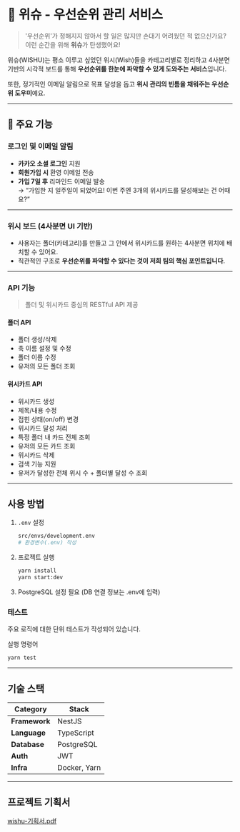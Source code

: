 

# 💫 위슈 - 우선순위 관리 서비스

> '우선순위'가 정해지지 않아서 할 일은 많지만 손대기 어려웠던 적 없으신가요?  
이런 순간을 위해 **위슈**가 탄생했어요!  

위슈(WISHU)는 평소 이루고 싶었던 위시(Wish)들을 카테고리별로 정리하고
4사분면 기반의 시각적 보드를 통해 **우선순위를 한눈에 파악할 수 있게 도와주는 서비스**입니다.  

또한, 정기적인 이메일 알림으로 목표 달성을 돕고
**위시 관리의 빈틈을 채워주는 우선순위 도우미**예요.

---

## 🌟 주요 기능

### 로그인 및 이메일 알림
- **카카오 소셜 로그인** 지원
- **회원가입 시** 환영 이메일 전송
- **가입 7일 후** 리마인드 이메일 발송  
  → “가입한 지 일주일이 되었어요! 이번 주엔 3개의 위시카드를 달성해보는 건 어때요?”

---

### 위시 보드 (4사분면 UI 기반)
- 사용자는 폴더(카테고리)를 만들고 
  그 안에서 위시카드를 원하는 4사분면 위치에 배치할 수 있어요.
- 직관적인 구조로 **우선순위를 파악할 수 있다는 것이 저희 팀의 핵심 포인트입니다**.

---

### API 기능

> 폴더 및 위시카드 중심의 RESTful API 제공

#### 폴더 API
- 폴더 생성/삭제
- 축 이름 설정 및 수정
- 폴더 이름 수정
- 유저의 모든 폴더 조회

#### 위시카드 API
- 위시카드 생성
- 제목/내용 수정
- 접힌 상태(on/off) 변경
- 위시카드 달성 처리
- 특정 폴더 내 카드 전체 조회
- 유저의 모든 카드 조회
- 위시카드 삭제
- 검색 기능 지원
- 유저가 달성한 전체 위시 수 + 폴더별 달성 수 조회

---

## 사용 방법

1. `.env` 설정
   ```bash
   src/envs/development.env
   # 환경변수(.env) 작성
   ```

2. 프로젝트 실행
   ```bash
   yarn install
   yarn start:dev
   ```
3. PostgreSQL 설정 필요 (DB 연결 정보는 .env에 입력)


### 테스트
주요 로직에 대한 단위 테스트가 작성되어 있습니다.

실행 명령어
   ```bash
   yarn test
   ```

---


## 기술 스택

| Category        | Stack                     |
|-----------------|---------------------------|
| **Framework**   | NestJS                    |
| **Language**    | TypeScript                |
| **Database**    | PostgreSQL                |
| **Auth**        | JWT                       |
| **Infra**       | Docker, Yarn              |




---

## 프로젝트 기획서
[wishu-기획서.pdf](https://github.com/user-attachments/files/19725690/wishu-.pdf)


<br/>
<br/>
   
